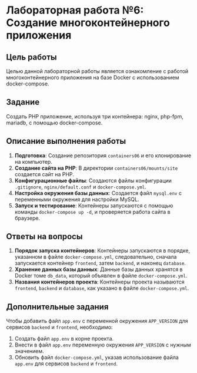 # Лабораторная работа №6: Создание многоконтейнерного приложения

## Цель работы

Целью данной лабораторной работы является ознакомление с работой многоконтейнерного приложения на базе Docker с использованием docker-compose.

## Задание

Создать PHP приложение, используя три контейнера: nginx, php-fpm, mariadb, с помощью docker-compose.

## Описание выполнения работы

1. **Подготовка**: Создание репозитория `containers06` и его клонирование на компьютер.
2. **Создание сайта на PHP**: В директории `containers06/mounts/site` создается сайт на PHP.
3. **Конфигурационные файлы**: Создаются файлы конфигурации `.gitignore`, `nginx/default.conf` и `docker-compose.yml`.
4. **Настройка окружения базы данных**: Создается файл `mysql.env` с переменными окружения для настройки MySQL.
5. **Запуск и тестирование**: Контейнеры запускаются с помощью команды `docker-compose up -d`, и проверяется работа сайта в браузере.

## Ответы на вопросы

1. **Порядок запуска контейнеров**: Контейнеры запускаются в порядке, указанном в файле `docker-compose.yml`, следовательно, сначала запускается контейнер `frontend`, затем `backend`, и наконец `database`.
2. **Хранение данных базы данных**: Данные базы данных хранятся в Docker томе `db_data`, который объявлен в файле `docker-compose.yml`.
3. **Названия контейнеров проекта**: Контейнеры проекта называются `frontend`, `backend` и `database`, как указано в файле `docker-compose.yml`.

## Дополнительные задания

Чтобы добавить файл `app.env` с переменной окружения `APP_VERSION` для сервисов `backend` и `frontend`, необходимо:

1. Создать файл `app.env` в корне проекта.
2. Внести в файл `app.env` переменную окружения `APP_VERSION` с нужным значением.
3. Обновить файл `docker-compose.yml`, указав использование файла `app.env` для сервисов `backend` и `frontend`.
